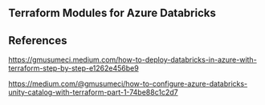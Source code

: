 ## Terraform Modules for Azure Databricks

## References
https://gmusumeci.medium.com/how-to-deploy-databricks-in-azure-with-terraform-step-by-step-e1262e456be9

https://medium.com/@gmusumeci/how-to-configure-azure-databricks-unity-catalog-with-terraform-part-1-74be88c1c2d7
